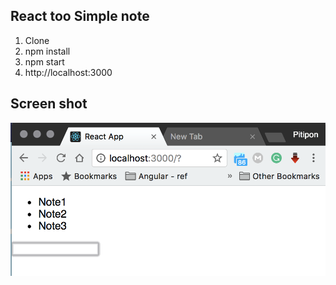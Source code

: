 
## React too Simple note 
1) Clone
2) npm install
3) npm start
4) http://localhost:3000


## Screen shot
![alt text](https://github.com/pitipon/React-toosimple-note/blob/master/screenshot/Screen%20Shot%202018-04-15%20at%2015.27.46.png)
